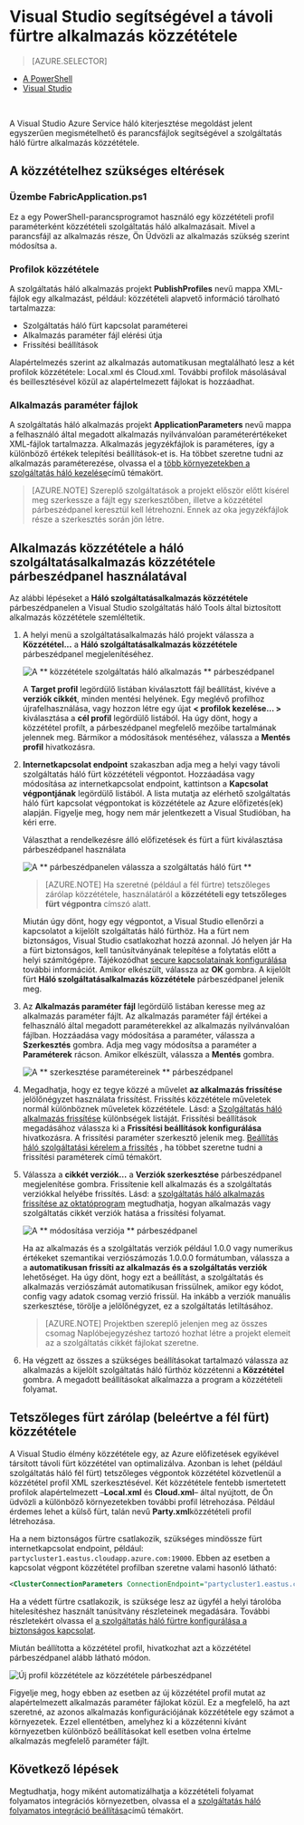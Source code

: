 <properties
    pageTitle="Az alkalmazás közzététele a Visual Studio távoli fürthöz |} Microsoft Azure"
    description="További információ a távoli szolgáltatás háló fürtre alkalmazás közzététele a Visual Studio segítségével."
    services="service-fabric"
    documentationCenter="na"
    authors="cawams"
    manager="timlt"
    editor="" />

<tags
    ms.service="multiple"
    ms.devlang="dotnet"
    ms.topic="article"
    ms.tgt_pltfrm="na"
    ms.workload="multiple"
    ms.date="07/29/2016"
    ms.author="cawa" />

# <a name="publish-an-application-to-a-remote-cluster-by-using-visual-studio"></a>Visual Studio segítségével a távoli fürtre alkalmazás közzététele

> [AZURE.SELECTOR]
- [A PowerShell](service-fabric-deploy-remove-applications.md)
- [Visual Studio](service-fabric-publish-app-remote-cluster.md)

<br/>

A Visual Studio Azure Service háló kiterjesztése megoldást jelent egyszerűen megismételhető és parancsfájlok segítségével a szolgáltatás háló fürtre alkalmazás közzététele.

## <a name="the-artifacts-required-for-publishing"></a>A közzétételhez szükséges eltérések

### <a name="deploy-fabricapplicationps1"></a>Üzembe FabricApplication.ps1

Ez a egy PowerShell-parancsprogramot használó egy közzétételi profil paraméterként közzétételi szolgáltatás háló alkalmazásait. Mivel a parancsfájl az alkalmazás része, Ön Üdvözli az alkalmazás szükség szerint módosítsa a.

### <a name="publish-profiles"></a>Profilok közzététele

A szolgáltatás háló alkalmazás projekt **PublishProfiles** nevű mappa XML-fájlok egy alkalmazást, például: közzétételi alapvető információ tárolható tartalmazza:

- Szolgáltatás háló fürt kapcsolat paraméterei
- Alkalmazás paraméter fájl elérési útja
- Frissítési beállítások

Alapértelmezés szerint az alkalmazás automatikusan megtalálható lesz a két profilok közzététele: Local.xml és Cloud.xml. További profilok másolásával és beillesztésével közül az alapértelmezett fájlokat is hozzáadhat.

### <a name="application-parameter-files"></a>Alkalmazás paraméter fájlok

A szolgáltatás háló alkalmazás projekt **ApplicationParameters** nevű mappa a felhasználó által megadott alkalmazás nyilvánvalóan paraméterértékeket XML-fájlok tartalmazza. Alkalmazás jegyzékfájlok is paraméteres, így a különböző értékek telepítési beállítások-et is. Ha többet szeretne tudni az alkalmazás paraméterezése, olvassa el a [több környezetekben a szolgáltatás háló kezelése](service-fabric-manage-multiple-environment-app-configuration.md)című témakört.

>[AZURE.NOTE] Szereplő szolgáltatások a projekt először előtt kísérel meg szerkessze a fájlt egy szerkesztőben, illetve a közzététel párbeszédpanel keresztül kell létrehozni. Ennek az oka jegyzékfájlok része a szerkesztés során jön létre.

## <a name="to-publish-an-application-by-using-the-publish-service-fabric-application-dialog-box"></a>Alkalmazás közzététele a háló szolgáltatásalkalmazás közzététele párbeszédpanel használatával

Az alábbi lépéseket a **Háló szolgáltatásalkalmazás közzététele** párbeszédpanelen a Visual Studio szolgáltatás háló Tools által biztosított alkalmazás közzététele szemléltetik.

1. A helyi menü a szolgáltatásalkalmazás háló projekt válassza a **Közzététel...** a **Háló szolgáltatásalkalmazás közzététele** párbeszédpanel megjelenítéséhez.

    ![A ** közzététele szolgáltatás háló alkalmazás ** párbeszédpanel][0]

    A **Target profil** legördülő listában kiválasztott fájl beállítást, kivéve a **verziók cikkét**, minden mentési helyének. Egy meglévő profilhoz újrafelhasználása, vagy hozzon létre egy újat **< profilok kezelése... >** kiválasztása a **cél profil** legördülő listából. Ha úgy dönt, hogy a közzététel profilt, a párbeszédpanel megfelelő mezőibe tartalmának jelennek meg. Bármikor a módosítások mentéséhez, válassza a **Mentés profil** hivatkozásra.    

2. **Internetkapcsolat endpoint** szakaszban adja meg a helyi vagy távoli szolgáltatás háló fürt közzétételi végpontot. Hozzáadása vagy módosítása az internetkapcsolat endpoint, kattintson a **Kapcsolat végpontjának** legördülő listából. A lista mutatja az elérhető szolgáltatás háló fürt kapcsolat végpontokat is közzététele az Azure előfizetés(ek) alapján. Figyelje meg, hogy nem már jelentkezett a Visual Studióban, ha kéri erre.

    Választhat a rendelkezésre álló előfizetések és fürt a fürt kiválasztása párbeszédpanel használata

    ![A ** párbeszédpanelen válassza a szolgáltatás háló fürt **][1]

    >[AZURE.NOTE] Ha szeretné (például a fél fürtre) tetszőleges zárólap közzététele, használatáról a **közzétételi egy tetszőleges fürt végpontra** címszó alatt.

    Miután úgy dönt, hogy egy végpontot, a Visual Studio ellenőrzi a kapcsolatot a kijelölt szolgáltatás háló fürthöz. Ha a fürt nem biztonságos, Visual Studio csatlakozhat hozzá azonnal. Jó helyen jár Ha a fürt biztonságos, kell tanúsítványának telepítése a folytatás előtt a helyi számítógépre. Tájékozódhat [secure kapcsolatainak konfigurálása](service-fabric-visualstudio-configure-secure-connections.md) további információt. Amikor elkészült, válassza az **OK** gombra. A kijelölt fürt **Háló szolgáltatásalkalmazás közzététele** párbeszédpanel jelenik meg.

3. Az **Alkalmazás paraméter fájl** legördülő listában keresse meg az alkalmazás paraméter fájlt. Az alkalmazás paraméter fájl értékei a felhasználó által megadott paraméterekkel az alkalmazás nyilvánvalóan fájlban. Hozzáadása vagy módosítása a paraméter, válassza a **Szerkesztés** gombra. Adja meg vagy módosítsa a paraméter a **Paraméterek** rácson. Amikor elkészült, válassza a **Mentés** gombra.

    ![A ** szerkesztése paramétereinek ** párbeszédpanel][2]

4. Megadhatja, hogy ez tegye közzé a művelet **az alkalmazás frissítése** jelölőnégyzet használata frissítést. Frissítés közzététele műveletek normál különböznek műveletek közzététele. Lásd: a [Szolgáltatás háló alkalmazás frissítése](service-fabric-application-upgrade.md) különbségek listáját. Frissítési beállítások megadásához válassza ki a **Frissítési beállítások konfigurálása** hivatkozásra. A frissítési paraméter szerkesztő jelenik meg. [Beállítás háló szolgáltatási kérelem a frissítés](service-fabric-visualstudio-configure-upgrade.md) , ha többet szeretne tudni a frissítési paraméterek című témakört.

5. Válassza a **cikkét verziók...** a **Verziók szerkesztése** párbeszédpanel megjelenítése gombra. Frissítenie kell alkalmazás és a szolgáltatás verziókkal helyébe frissítés. Lásd: a [szolgáltatás háló alkalmazás frissítése az oktatóprogram](service-fabric-application-upgrade-tutorial.md) megtudhatja, hogyan alkalmazás vagy szolgáltatás cikkét verziók hatása a frissítési folyamat.

    ![A ** módosítása verziója ** párbeszédpanel][3]

    Ha az alkalmazás és a szolgáltatás verziók például 1.0.0 vagy numerikus értékeket szemantikai verziószámozás 1.0.0.0 formátumban, válassza a a **automatikusan frissíti az alkalmazás és a szolgáltatás verziók** lehetőséget. Ha úgy dönt, hogy ezt a beállítást, a szolgáltatás és alkalmazás verziószámát automatikusan frissülnek, amikor egy kódot, config vagy adatok csomag verzió frissül. Ha inkább a verziók manuális szerkesztése, törölje a jelölőnégyzet, ez a szolgáltatás letiltásához.

    >[AZURE.NOTE] Projektben szereplő jelenjen meg az összes csomag Naplóbejegyzéshez tartozó hozhat létre a projekt elemeit az a szolgáltatás cikkét fájlokat szeretne.

6. Ha végzett az összes a szükséges beállításokat tartalmazó válassza az alkalmazás a kijelölt szolgáltatás háló fürthöz közzétenni a **Közzététel** gombra. A megadott beállításokat alkalmazza a program a közzétételi folyamat.

## <a name="publish-to-an-arbitrary-cluster-endpoint-including-party-clusters"></a>Tetszőleges fürt zárólap (beleértve a fél fürt) közzététele

A Visual Studio élmény közzététele egy, az Azure előfizetések egyikével társított távoli fürt közzététel van optimalizálva. Azonban is lehet (például szolgáltatás háló fél fürt) tetszőleges végpontok közzététel közvetlenül a közzététel profil XML szerkesztésével. Két közzététele fentebb ismertetett profilok alapértelmezett –**Local.xml** és **Cloud.xml**– által nyújtott, de Ön üdvözli a különböző környezetekben további profil létrehozása. Például érdemes lehet a külső fürt, talán nevű **Party.xml**közzétételi profil létrehozása.

Ha a nem biztonságos fürtre csatlakozik, szükséges mindössze fürt internetkapcsolat endpoint, például: `partycluster1.eastus.cloudapp.azure.com:19000`. Ebben az esetben a kapcsolat végpont közzététel profilban szeretne valami hasonló látható:

```XML
<ClusterConnectionParameters ConnectionEndpoint="partycluster1.eastus.cloudapp.azure.com:19000" />
```

  Ha a védett fürtre csatlakozik, is szüksége lesz az ügyfél a helyi tárolóba hitelesítéshez használt tanúsítvány részleteinek megadására. További részletekért olvassa el [a szolgáltatás háló fürtre konfigurálása a biztonságos kapcsolat](service-fabric-visualstudio-configure-secure-connections.md).

  Miután beállította a közzététel profil, hivatkozhat azt a közzététel párbeszédpanel alább látható módon.

  ![Új profil közzététele az közzététele párbeszédpanel][4]

  Figyelje meg, hogy ebben az esetben az új közzététel profil mutat az alapértelmezett alkalmazás paraméter fájlokat közül. Ez a megfelelő, ha azt szeretné, az azonos alkalmazás konfigurációjának közzététele egy számot a környezetek. Ezzel ellentétben, amelyhez ki a közzétenni kívánt környezetben különböző beállításokat kell esetben volna értelme alkalmazás megfelelő paraméter fájlt.

## <a name="next-steps"></a>Következő lépések

Megtudhatja, hogy miként automatizálhatja a közzétételi folyamat folyamatos integrációs környezetben, olvassa el a [szolgáltatás háló folyamatos integráció beállítása](service-fabric-set-up-continuous-integration.md)című témakört.


[0]: ./media/service-fabric-publish-app-remote-cluster/PublishDialog.png
[1]: ./media/service-fabric-publish-app-remote-cluster/SelectCluster.png
[2]: ./media/service-fabric-publish-app-remote-cluster/EditParams.png
[3]: ./media/service-fabric-publish-app-remote-cluster/EditVersions.png
[4]: ./media/service-fabric-publish-app-remote-cluster/publish-to-party-cluster.png
